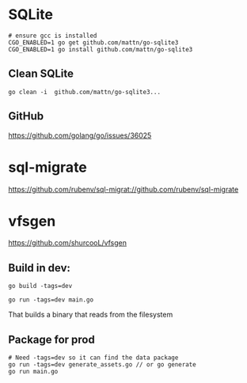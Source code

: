 # SQLite

```
# ensure gcc is installed
CGO_ENABLED=1 go get github.com/mattn/go-sqlite3
CGO_ENABLED=1 go install github.com/mattn/go-sqlite3
```

## Clean SQLite

```
go clean -i  github.com/mattn/go-sqlite3...
```


## GitHub

https://github.com/golang/go/issues/36025

# sql-migrate

https://github.com/rubenv/sql-migrat://github.com/rubenv/sql-migrate

# vfsgen

https://github.com/shurcooL/vfsgen


## Build in dev:

```
go build -tags=dev
```

```
go run -tags=dev main.go
```

That builds a binary that reads from the filesystem

## Package for prod

```
# Need -tags=dev so it can find the data package
go run -tags=dev generate_assets.go // or go generate
go run main.go
```

